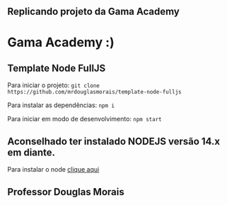 ## Replicando projeto da Gama Academy


# Gama Academy :)
## Template Node FullJS

Para iniciar o projeto:
`git clone https://github.com/mrdouglasmorais/template-node-fulljs`

Para instalar as dependências:
`npm i`

Para iniciar em modo de desenvolvimento:
`npm start`

## Aconselhado ter instalado NODEJS versão 14.x em diante.

Para instalar o node [clique aqui](https://nodejs.org/en/)

## Professor Douglas Morais

